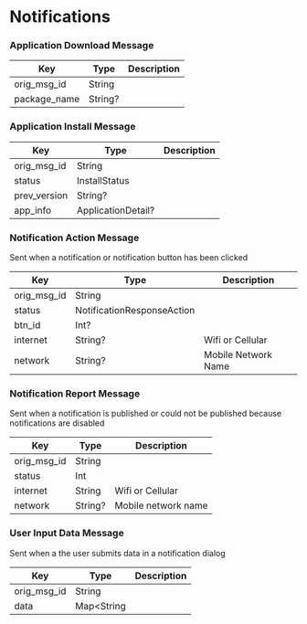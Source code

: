 # Notifications

### Application Download Message


|Key|Type|Description|
|----|----|----|
|orig_msg_id|String||
|package_name|String?||



### Application Install Message

|Key|Type|Description|
|----|----|----|
|orig_msg_id|String||
|status|InstallStatus||
|prev_version|String?||
|app_info|ApplicationDetail?||



### Notification Action Message

Sent when a notification or notification button has been clicked

|Key|Type|Description|
|----|----|----|
|orig_msg_id|String||
|status|NotificationResponseAction||
|btn_id|Int?||
|internet|String?|Wifi or Cellular|
|network|String?|Mobile Network Name|



### Notification Report Message

Sent when a notification is published or could not be published because notifications are disabled

|Key|Type|Description|
|----|----|----|
|orig_msg_id|String||
|status|Int||
|internet|String|Wifi or Cellular|
|network|String?|Mobile network name|



### User Input Data Message

Sent when a the user submits data in a notification dialog

|Key|Type|Description|
|----|----|----|
|orig_msg_id|String||
|data|Map<String||
